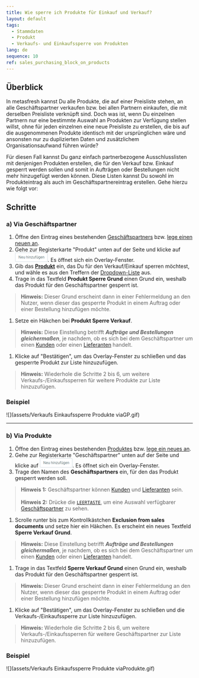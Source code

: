 ```yaml
---
title: Wie sperre ich Produkte für Einkauf und Verkauf?
layout: default
tags:
  - Stammdaten
  - Produkt
  - Verkaufs- und Einkaufssperre von Produkten
lang: de
sequence: 10
ref: sales_purchasing_block_on_products
---
```


## Überblick
In metasfresh kannst Du alle Produkte, die auf einer Preisliste stehen, an alle Geschäftspartner verkaufen bzw. bei allen Partnern einkaufen, die mit derselben Preisliste verknüpft sind. Doch was ist, wenn Du einzelnen Partnern nur eine bestimmte Auswahl an Produkten zur Verfügung stellen willst, ohne für jeden einzelnen eine neue Preisliste zu erstellen, die bis auf die ausgenommenen Produkte identisch mit der ursprünglichen wäre und ansonsten nur zu duplizierten Daten und zusätzlichem Organisationsaufwand führen würde?

Für diesen Fall kannst Du ganz einfach partnerbezogene Ausschlusslisten mit denjenigen Produkten erstellen, die für den Verkauf bzw. Einkauf gesperrt werden sollen und somit in Aufträgen oder Bestellungen nicht mehr hinzugefügt werden können. Diese Listen kannst Du sowohl im Produkteintrag als auch im Geschäftspartnereintrag erstellen. Gehe hierzu wie folgt vor:

## Schritte

### a) Via Geschäftspartner
1. Öffne den Eintrag eines bestehenden [Geschäftspartners](Menu) bzw. [lege einen neuen an](Neuer_Geschaeftspartner).
1. Gehe zur Registerkarte "Produkt" unten auf der Seite und klicke auf !["Neu hinzufügen"](assets/Neu_hinzufuegen_Button.png). Es öffnet sich ein Overlay-Fenster.
1. Gib das [**Produkt**](NeuesProdukt) ein, das Du für den Verkauf/Einkauf sperren möchtest, und wähle es aus den Treffern der [Dropdown-Liste](Keyboard_Shortcuts_Liste) aus.
1. Trage in das Textfeld **Produkt Sperre Grund** einen Grund ein, weshalb das Produkt für den Geschäftspartner gesperrt ist.
 >**Hinweis:** Dieser Grund erscheint dann in einer Fehlermeldung an den Nutzer, wenn dieser das gesperrte Produkt in einem Auftrag oder einer Bestellung hinzufügen möchte.

1. Setze ein Häkchen bei **Produkt Sperre Verkauf**.
 >**Hinweis:** Diese Einstellung betrifft ***Aufträge und Bestellungen gleichermaßen***, je nachdem, ob es sich bei dem Geschäftspartner um einen [Kunden](Neuer_Geschaeftspartner_Kunde) oder einen [Lieferanten](Neuer_Geschaeftspartner_Lieferant) handelt.

1. Klicke auf "Bestätigen", um das Overlay-Fenster zu schließen und das gesperrte Produkt zur Liste hinzuzufügen.
 >**Hinweis:** Wiederhole die Schritte 2 bis 6, um weitere Verkaufs-/Einkaufssperren für weitere Produkte zur Liste hinzuzufügen.

### Beispiel
![](assets/Verkaufs Einkaufssperre Produkte viaGP.gif)

---

### b) Via Produkte
1. Öffne den Eintrag eines bestehenden [Produktes](Menu) bzw. [lege ein neues an](NeuesProdukt).
1. Gehe zur Registerkarte "Geschäftspartner" unten auf der Seite und klicke auf !["Neu hinzufügen"](assets/Neu_hinzufuegen_Button.png). Es öffnet sich ein Overlay-Fenster.
1. Trage den Namen des **Geschäftspartners** ein, für den das Produkt gesperrt werden soll.
 >**Hinweis 1:** Geschäftspartner können [Kunden](Neuer_Geschaeftspartner_Kunde) und [Lieferanten](Neuer_Geschaeftspartner_Lieferant) sein.<br><br>
 >**Hinweis 2:** Drücke die [`LEERTASTE`](Keyboard_Shortcuts_Liste), um eine Auswahl verfügbarer [Geschäftspartner](Neuer_Geschaeftspartner) zu sehen.

1. Scrolle runter bis zum Kontrollkästchen **Exclusion from sales documents** und setze hier ein Häkchen. Es erscheint ein neues Textfeld **Sperre Verkauf Grund**.
 >**Hinweis:** Diese Einstellung betrifft ***Aufträge und Bestellungen gleichermaßen***, je nachdem, ob es sich bei dem Geschäftspartner um einen [Kunden](Neuer_Geschaeftspartner_Kunde) oder einen [Lieferanten](Neuer_Geschaeftspartner_Lieferant) handelt.

1. Trage in das Textfeld **Sperre Verkauf Grund** einen Grund ein, weshalb das Produkt für den Geschäftspartner gesperrt ist.
 >**Hinweis:** Dieser Grund erscheint dann in einer Fehlermeldung an den Nutzer, wenn dieser das gesperrte Produkt in einem Auftrag oder einer Bestellung hinzufügen möchte.

1. Klicke auf "Bestätigen", um das Overlay-Fenster zu schließen und die Verkaufs-/Einkaufssperre zur Liste hinzuzufügen.
 >**Hinweis:** Wiederhole die Schritte 2 bis 6, um weitere Verkaufs-/Einkaufssperren für weitere Geschäftspartner zur Liste hinzuzufügen.

### Beispiel
![](assets/Verkaufs Einkaufssperre Produkte viaProdukte.gif)
